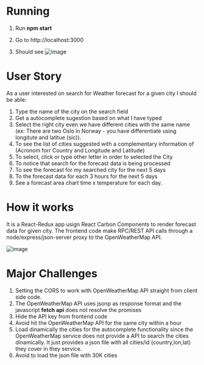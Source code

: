 # Running

1. Run **npm start**

2. Go to http://localhost:3000

3. Should see
![image](https://user-images.githubusercontent.com/923491/55205688-a1acdd80-51b2-11e9-9e01-bb9d8f4e2fe9.png)


# User Story
As a user interested on search for Weather forecast for a given city I should be able:
1. Type the name of the city on the search field
1. Get a autocomplete sugestion based on what I have typed 
1. Select the right city even we have different cities with the same name (ex: There are two Oslo in Norway - you have differentiate using longitute and latitue (sic)).
1. To see the list of cities suggested with a complementary information of (Acronom forr Country and Longitude and Latitude)  
1. To select, click or type other letter in order to selected the City 
1. To notice that search for the forecast data is being processed 
1. To see the forecast for my searched city for the next 5 days 
1. To the forecast data for each 3 hours for the next 5 days
1. See a forecast area chart time x temperature for each day.

# How it works 
It is a React-Redux app usign React Carbon Components to render forecast data for given city. The frontend code make RPC/REST API calls  through a node/express/json-server proxy to the OpenWeatherMap API. 

![image](https://user-images.githubusercontent.com/923491/55207398-b55b4280-51b8-11e9-91f5-60523e0f8947.png)


# Major Challenges
1. Setting the CORS to work with OpenWeatherMap API straight from client side code. 
1. The OpenWeatherMap API uses jsonp as response format and the javascript **fetch api** does not resolve the promises
1. Hide the API key from frontend code
1. Avoid hit the OpenWeatherMap API for the same city within a hour
1. Load dinamically the cities for the autocomplete functionality since the OpenWeatherMap service does not provide a API to search the cities dinamically. It just provides a json file with all cities/id (country,lon,lat) they cover in they service.
1. Avoid to load the json file with 30K cities 
